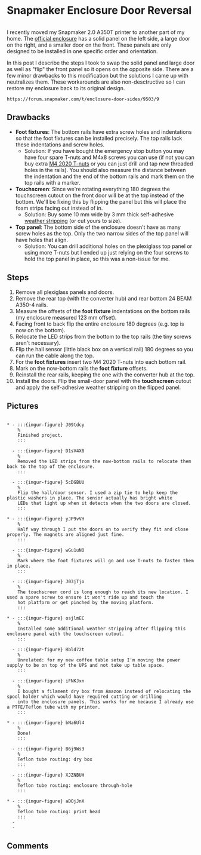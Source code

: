 # Snapmaker Enclosure Door Reversal

```{tags} 3d-printing
```

[enclosure]: https://us.snapmaker.com/products/enclosure-for-snapmaker-2-0

I recently moved my Snapmaker 2.0 A350T printer to another part of my home. The [official enclosure][enclosure] has a solid
panel on the left side, a large door on the right, and a smaller door on the front. These panels are only designed to be
installed in one specific order and orientation.

In this post I describe the steps I took to swap the solid panel and large door as well as "flip" the front panel so it opens
on the opposite side. There are a few minor drawbacks to this modification but the solutions I came up with neutralizes them.
These workarounds are also non-desctructive so I can restore my enclosure back to its original design.

```{seealso}
https://forum.snapmaker.com/t/enclosure-door-sides/9503/9
```

## Drawbacks

[t-nuts]: https://www.amazon.com/Socell-180Pcs-Hammer-Fastener-Assortment/dp/B07Z4YH6NP
[stripping]: https://www.amazon.com/uxcell-Thick-Adhesive-Weather-Strip/dp/B07L6LB49S

* **Foot fixtures**: The bottom rails have extra screw holes and indentations so that the foot fixtures can be installed
  precisely. The top rails lack these indentations and screw holes.
    * Solution: If you have bought the emergency stop button you may have four spare T-nuts and M4x8 screws you can use (if
      not you can buy extra [M4 2020 T-nuts][t-nuts] or you can just drill and tap new threaded holes in the rails). You
      should also measure the distance between the indentation and the end of the bottom rails and mark them on the top rails
      with a marker.
* **Touchscreen**: Since we're rotating everything 180 degrees the touchscreen cutout on the front door will be at the top
  instead of the bottom. We'll be fixing this by flipping the panel but this will place the foam strips facing out instead of
  in.
    * Solution: Buy some 10 mm wide by 3 mm thick self-adhesive [weather stripping][stripping] (or cut yours to size).
* **Top panel**: The bottom side of the enclosure doesn't have as many screw holes as the top. Only the two narrow sides of
  the top panel will have holes that align.
    * Solution: You can drill additional holes on the plexiglass top panel or using more T-nuts but I ended up just relying
      on the four screws to hold the top panel in place, so this was a non-issue for me.

## Steps

1. Remove all plexiglass panels and doors.
2. Remove the rear top (with the converter hub) and rear bottom 24 BEAM A350-4 rails.
3. Measure the offsets of the **foot fixture** indentations on the bottom rails (my enclosure measured 123 mm offset).
4. Facing front to back flip the entire enclosure 180 degrees (e.g. top is now on the bottom).
5. Relocate the LED strips from the bottom to the top rails (the tiny screws aren't necessary).
6. Flip the hall sensor (little black box on a vertical rail) 180 degrees so you can run the cable along the top.
7. For the **foot fixtures** insert two M4 2020 T-nuts into each bottom rail.
8. Mark on the now-bottom rails the **foot fixture** offsets.
9. Reinstall the rear rails, keeping the one with the converter hub at the top.
10. Install the doors. Flip the small-door panel with the **touchscreen** cutout and apply the self-adhesive weather
    stripping on the flipped panel.

## Pictures

```{list-table}

* - :::{imgur-figure} J09tdcy
    %
    Finished project.
    :::

  - :::{imgur-figure} D1sV4X8
    %
    Removed the LED strips from the now-bottom rails to relocate them back to the top of the enclosure.
    :::

  - :::{imgur-figure} 5cDGBUU
    %
    Flip the hall/door sensor. I used a zip tie to help keep the plastic washers in place. The sensor actually has bright white
    LEDs that light up when it detects when the two doors are closed.
    :::

* - :::{imgur-figure} yJP9vVH
    %
    Half way through I put the doors on to verify they fit and close properly. The magnets are aligned just fine.
    :::

  - :::{imgur-figure} wGu1uNO
    %
    Mark where the foot fixtures will go and use T-nuts to fasten them in place.
    :::

  - :::{imgur-figure} J03jTjo
    %
    The touchscreen cord is long enough to reach its new location. I used a spare screw to ensure it won't ride up and touch the
    hot platform or get pinched by the moving platform.
    :::

* - :::{imgur-figure} osjlmEC
    %
    Installed some additional weather stripping after flipping this enclosure panel with the touchscreen cutout.
    :::

  - :::{imgur-figure} Rbld72t
    %
    Unrelated: for my new coffee table setup I'm moving the power supply to be on top of the UPS and not take up table space.
    :::

  - :::{imgur-figure} iFNKJxn
    %
    I bought a filament dry box from Amazon instead of relocating the spool holder which would have required cutting or drilling
    into the enclosure panels. This works for me because I already use a PTFE/Teflon tube with my printer.
    :::

* - :::{imgur-figure} bNa6Ul4
    %
    Done!
    :::

  - :::{imgur-figure} B6j9Ws3
    %
    Teflon tube routing: dry box
    :::

  - :::{imgur-figure} XJZNBUH
    %
    Teflon tube routing: enclosure through-hole
    :::

* - :::{imgur-figure} aDOjJnX
    %
    Teflon tube routing: print head
    :::
  -
  -
```

## Comments

```{disqus}
```
